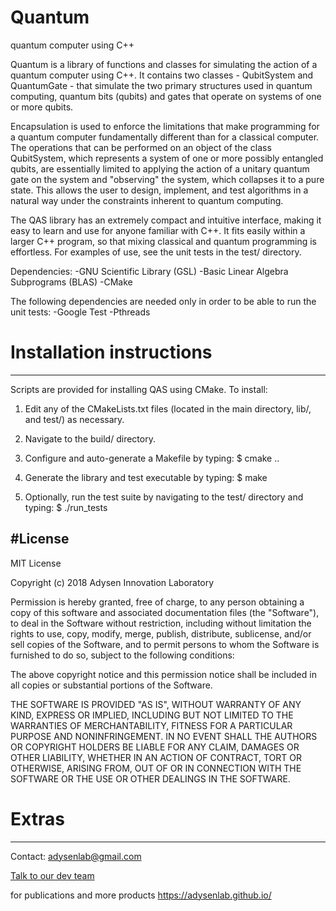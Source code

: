 # Quantum
quantum computer using C++

Quantum is a library of functions and classes for simulating the action of a quantum
computer using C++. It contains two classes - QubitSystem and QuantumGate - that
simulate the two primary structures used in quantum computing, quantum bits 
(qubits) and gates that operate on systems of one or more qubits. 

Encapsulation is used to enforce the limitations that make programming for a 
quantum computer fundamentally different than for a classical computer. The 
operations that can be performed on an object of the class QubitSystem, which 
represents a system of one or more possibly entangled qubits, are essentially 
limited to applying the action of a unitary quantum gate on the system and 
"observing" the system, which collapses it to a pure state. This allows the user
to design, implement, and test algorithms in a natural way under the constraints
inherent to quantum computing. 

The QAS library has an extremely compact and intuitive interface, making it easy
to learn and use for anyone familiar with C++. It fits easily within a larger 
C++ program, so that mixing classical and quantum programming is effortless. For
examples of use, see the unit tests in the test/ directory. 


Dependencies: 
-GNU Scientific Library (GSL)
-Basic Linear Algebra Subprograms (BLAS)
-CMake 

The following dependencies are needed only in order to be able to run the unit 
tests:
-Google Test
-Pthreads 


# Installation instructions
----------------------------

Scripts are provided for installing QAS using CMake. To install: 
1. Edit any of the CMakeLists.txt files (located in the main directory, lib/, 
   and test/) as necessary. 
2. Navigate to the build/ directory. 
3. Configure and auto-generate a Makefile by typing:
   $ cmake ..

4. Generate the library and test executable by typing:
   $ make

5. Optionally, run the test suite by navigating to the test/ directory and
   typing:
   $ ./run_tests

#License
--------

MIT License

Copyright (c) 2018 Adysen Innovation Laboratory

Permission is hereby granted, free of charge, to any person obtaining a copy
of this software and associated documentation files (the "Software"), to deal
in the Software without restriction, including without limitation the rights
to use, copy, modify, merge, publish, distribute, sublicense, and/or sell
copies of the Software, and to permit persons to whom the Software is
furnished to do so, subject to the following conditions:

The above copyright notice and this permission notice shall be included in all
copies or substantial portions of the Software.

THE SOFTWARE IS PROVIDED "AS IS", WITHOUT WARRANTY OF ANY KIND, EXPRESS OR
IMPLIED, INCLUDING BUT NOT LIMITED TO THE WARRANTIES OF MERCHANTABILITY,
FITNESS FOR A PARTICULAR PURPOSE AND NONINFRINGEMENT. IN NO EVENT SHALL THE
AUTHORS OR COPYRIGHT HOLDERS BE LIABLE FOR ANY CLAIM, DAMAGES OR OTHER
LIABILITY, WHETHER IN AN ACTION OF CONTRACT, TORT OR OTHERWISE, ARISING FROM,
OUT OF OR IN CONNECTION WITH THE SOFTWARE OR THE USE OR OTHER DEALINGS IN THE
SOFTWARE.

# Extras
--------

Contact: adysenlab@gmail.com

[Talk to our dev team](https://join.slack.com/t/adysenlab/shared_invite/enQtNDIwMjkwNDU4NjQ3LTM0ZmQwYmNmNDBlNWJjZTVjOGU0Y2RhYTM2ZjBhNmYzZDEwMjFhMmY5ZDIzYWQ3NjEyYzNkZGI3YWViMzY1NjY)

for publications and more products 
https://adysenlab.github.io/